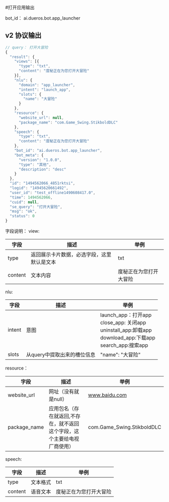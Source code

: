 ﻿#打开应用输出

bot_id： ai.dueros.bot.app_launcher

## v2 协议输出
```javascript
// query： 打开大冒险
{
  "result": {
    "views": [{
      "type": "txt",
      "content": "度秘正在为您打开大冒险"
    }],
    "nlu": {
      "domain": "app_launcher",
      "intent": "launch_app",
      "slots": {
        "name": "大冒险"
      }
    },
    "resource": {
      "website_url": null,
      "package_name": "com.Game_Swing.StikboldDLC"
    },
    "speech": {
      "type": "txt",
      "content": "度秘正在为您打开大冒险"
    },
    "bot_id": "ai.dueros.bot.app_launcher",
    "bot_meta": {
      "version": "1.0.0",
      "type": "其他",
      "description": "desc"
    }
  },
  "id": "1494562066_4851rktsi",
  "logid": "14945620661492",
  "user_id": "test_offline1490608417.0",
  "time": 1494562066,
  "cuid": null,
  "se_query": "打开大冒险",
  "msg": "ok",
  "status": 0
}
```

字段说明：
view:

|字段 | 描述 | 举例 |
|---|---|---|
|type | 返回展示卡片数据，必选字段，这里默认是文本 | txt | 
|content | 文本内容 | 度秘正在为您打开大冒险 | 


nlu:

|字段 | 描述 | 举例 |
|---|---|---|
|intent | 意图 | launch_app：打开app<br> close_app: 关闭app<br> uninstall_app:卸载app<br> download_app:下载app<br> search_app:搜索app<br>| 
|slots |从query中提取出来的槽位信息 | "name": "大冒险" | 


resource：

|字段 | 描述 | 举例 |
|---|---|---|
|website_url | 网址（没有就是null） | www.baidu.com | 
|package_name | 应用包名（存在就返回,不存在，就不返回这个字段，这个主要给电视厂商使用） | com.Game_Swing.StikboldDLC |


speech:

|字段 | 描述 | 举例 |
|---|---|---|
|type | 文本格式 | txt | 
|content | 语音文本 | 度秘正在为您打开大冒险 | 
